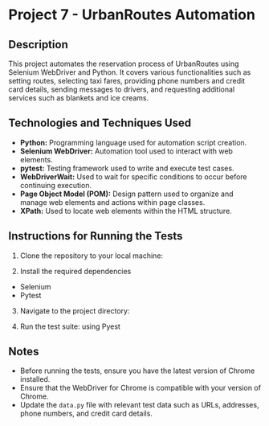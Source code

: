 # Project 7 - UrbanRoutes Automation

## Description
This project automates the reservation process of UrbanRoutes using Selenium WebDriver and Python.
It covers various functionalities such as setting routes, selecting taxi fares, providing phone numbers
and credit card details, sending messages to drivers, and requesting additional services such as blankets
and ice creams.

## Technologies and Techniques Used
- **Python:** Programming language used for automation script creation.
- **Selenium WebDriver:** Automation tool used to interact with web elements.
- **pytest:** Testing framework used to write and execute test cases.
- **WebDriverWait:** Used to wait for specific conditions to occur before continuing execution.
- **Page Object Model (POM):** Design pattern used to organize and manage web elements and actions within page classes.
- **XPath:** Used to locate web elements within the HTML structure.

## Instructions for Running the Tests
1. Clone the repository to your local machine:

2. Install the required dependencies
- Selenium
- Pytest

3. Navigate to the project directory:

4. Run the test suite:
    using Pyest

## Notes
- Before running the tests, ensure you have the latest version of Chrome installed.
- Ensure that the WebDriver for Chrome is compatible with your version of Chrome.
- Update the `data.py` file with relevant test data such as URLs, addresses, phone numbers, and credit card details.
